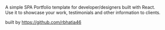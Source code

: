 A simple SPA Portfolio template for developer/designers built with React. Use it to showcase your work, testimonials and other information to clients.

built by https://github.com/rbhatia46
